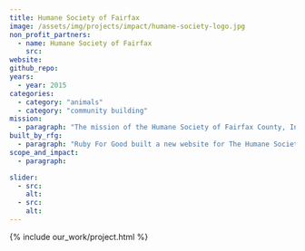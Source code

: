 ```yaml
---
title: Humane Society of Fairfax
image: /assets/img/projects/impact/humane-society-logo.jpg
non_profit_partners:
  - name: Humane Society of Fairfax
    src:
website:
github_repo:
years:
  - year: 2015
categories:
  - category: "animals"
  - category: "community building"
mission:
  - paragraph: "The mission of the Humane Society of Fairfax County, Inc. is to promote humane education, to prevent all forms of cruelty to animals, both domestic and wild, by every legitimate means, and to assist the community with all matters pertaining to the welfare of animals."
built_by_rfg:
  - paragraph: "Ruby For Good built a new website for The Humane Society of Fairfax."
scope_and_impact:
  - paragraph:

slider:
  - src:
    alt:
  - src:
    alt:
---
```


{% include our_work/project.html %}
